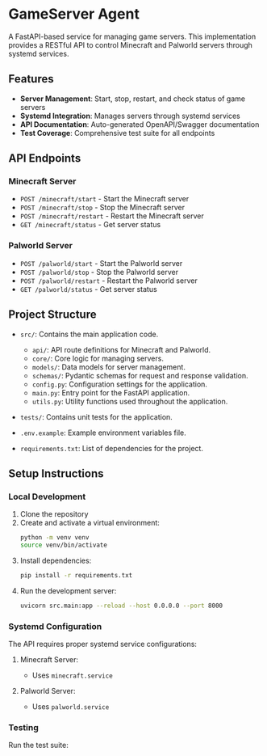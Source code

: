 # GameServer Agent

A FastAPI-based service for managing game servers. This implementation provides a RESTful API to control Minecraft and Palworld servers through systemd services.

## Features

- **Server Management**: Start, stop, restart, and check status of game servers
- **Systemd Integration**: Manages servers through systemd services
- **API Documentation**: Auto-generated OpenAPI/Swagger documentation
- **Test Coverage**: Comprehensive test suite for all endpoints

## API Endpoints

### Minecraft Server
- `POST /minecraft/start` - Start the Minecraft server
- `POST /minecraft/stop` - Stop the Minecraft server
- `POST /minecraft/restart` - Restart the Minecraft server
- `GET /minecraft/status` - Get server status

### Palworld Server
- `POST /palworld/start` - Start the Palworld server
- `POST /palworld/stop` - Stop the Palworld server
- `POST /palworld/restart` - Restart the Palworld server
- `GET /palworld/status` - Get server status

## Project Structure

- `src/`: Contains the main application code.
  - `api/`: API route definitions for Minecraft and Palworld.
  - `core/`: Core logic for managing servers.
  - `models/`: Data models for server management.
  - `schemas/`: Pydantic schemas for request and response validation.
  - `config.py`: Configuration settings for the application.
  - `main.py`: Entry point for the FastAPI application.
  - `utils.py`: Utility functions used throughout the application.
  
- `tests/`: Contains unit tests for the application.
- `.env.example`: Example environment variables file.
- `requirements.txt`: List of dependencies for the project.

## Setup Instructions

### Local Development
1. Clone the repository
2. Create and activate a virtual environment:
   ```bash
   python -m venv venv
   source venv/bin/activate
   ```
3. Install dependencies:
   ```bash
   pip install -r requirements.txt
   ```
4. Run the development server:
   ```bash
   uvicorn src.main:app --reload --host 0.0.0.0 --port 8000
   ```

### Systemd Configuration
The API requires proper systemd service configurations:

1. Minecraft Server:
   - Uses `minecraft.service`

2. Palworld Server:
   - Uses `palworld.service`

### Testing
Run the test suite: